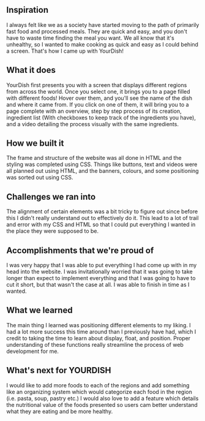 ## Inspiration

I always felt like we as a society have started moving to the path of primarily fast food and processed meals. They are quick and easy, and you don't have to waste time finding the meal you want. We all know that it's unhealthy, so I wanted to make cooking as quick and easy as I could behind a screen. That's how I came up with YourDish!

## What it does

YourDish first presents you with a screen that displays different regions from across the world. Once you select one, it brings you to a page filled with different foods! Hover over them, and you'll see the name of the dish and where it came from. If you click on one of them, it will bring you to a page complete with an overview, step by step process of its creation, ingredient list (With checkboxes to keep track of the ingredients you have), and a video detailing the process visually with the same ingredients.  

## How we built it

The frame and structure of the website was all done in HTML and the styling was completed using CSS. Things like buttons, text and videos were all planned out using HTML, and the banners, colours, and some positioning was sorted out using CSS.

## Challenges we ran into

The alignment of certain elements was a bit tricky to figure out since before this I didn't really understand out to effectively do it. This lead to a lot of trail and error with my CSS and HTML so that I could put everything I wanted in the place they were supposed to be. 

## Accomplishments that we're proud of

I was very happy that I was able to put everything I had come up with in my head into the website. I was invitationally worried that it was going to take longer than expect to implement everything and that I was going to have to cut it short, but that wasn't the case at all. I was able to finish in time as I wanted.

## What we learned

The main thing I learned was positioning different elements to my liking. I had a lot more success this time around than I previously have had, which I credit to taking the time to learn about display, float, and position. Proper understanding of these functions really streamline the process of web development for me. 

## What's next for YOURDISH

I would like to add more foods to each of the regions and add something like an organizing system which would categorize each food in the region (i.e. pasta, soup, pastry etc.) I would also love to add a feature which details the nutritional value of the foods presented so users cam better understand what they are eating and be more healthy. 
